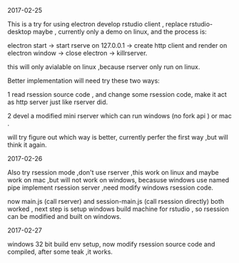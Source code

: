 2017-02-25

This is a try for using electron develop rstudio client , replace rstudio-desktop maybe , currently only a demo on linux, and the process is:

electron start ->  start rserve on 127.0.0.1 -> create http client and render on electron window -> close electron -> killrserver.

this will only avialable on linux ,because rserver only run on linux.


Better implementation will  need try these two ways:

1 read rsession source code , and change some rsession code, make it act as http server just like rserver did. 

2 devel a modified mini rserver which can run windows (no fork api ) or mac .  

will try figure out which way is better, currently perfer the first way ,but will think it again.


2017-02-26

Also try rsession mode ,don't use rserver ,this work on linux and maybe work on mac ,but will not work on windows, becasuse windows use named pipe implement rsession server ,need modify windows rsession code.

now  main.js (call rserver) and  session-main.js (call rsession directly) both worked , next step is setup windows build machine for rstudio , so rsession can be modified and built on windows.

2017-02-27

windows 32 bit build env setup, now modify rsession source code and compiled, after some teak ,it works.
